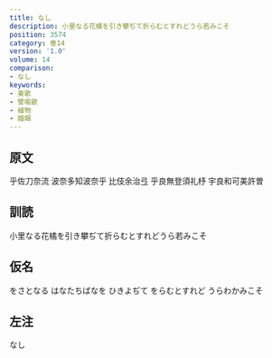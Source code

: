 ```yaml
---
title: なし
description: 小里なる花橘を引き攀ぢて折らむとすれどうら若みこそ
position: 3574
category: 巻14
version: '1.0'
volume: 14
comparison:
- なし
keywords:
- 東歌
- 譬喩歌
- 植物
- 婚姻
---
```


## 原文

乎佐刀奈流 波奈多知波奈乎 比伎余治弖 乎良無登須礼杼 宇良和可美許曽

## 訓読

小里なる花橘を引き攀ぢて折らむとすれどうら若みこそ

## 仮名

をさとなる はなたちばなを ひきよぢて をらむとすれど うらわかみこそ

## 左注

なし

